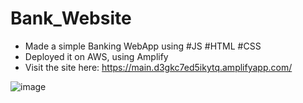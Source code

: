 ﻿# Bank_Website

 - Made a simple Banking WebApp using #JS #HTML #CSS
 - Deployed it on AWS, using Amplify
 - Visit the site here: https://main.d3gkc7ed5ikytq.amplifyapp.com/


 ![image](https://github.com/user-attachments/assets/5b9a1b31-fa9d-49c4-b726-66b626a2230a)

